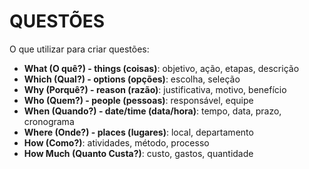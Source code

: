 # QUESTÕES

O que utilizar para criar questões:

* **What (O quê?) - things (coisas)**: objetivo, ação, etapas, descrição
* **Which (Qual?) - options (opções)**: escolha, seleção
* **Why (Porquê?) - reason (razão)**: justificativa, motivo, benefício
* **Who (Quem?) - people (pessoas)**: responsável, equipe
* **When (Quando?) - date/time (data/hora)**: tempo, data, prazo, cronograma
* **Where (Onde?) - places (lugares)**: local, departamento
* **How (Como?)**: atividades, método, processo
* **How Much (Quanto Custa?)**: custo, gastos, quantidade
